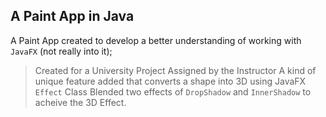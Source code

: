 ## A Paint App in Java

A Paint App created to develop a better understanding of working with `JavaFX` (not really into it);

> Created for a University Project Assigned by the Instructor
> A kind of unique feature added that converts a shape into 3D using JavaFX `Effect` Class
> Blended two effects of `DropShadow` and `InnerShadow` to acheive the 3D Effect.
